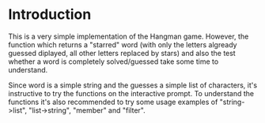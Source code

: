 # Introduction

This is a very simple implementation of the Hangman game.
However, the function which returns a "starred" word 
(with only the letters algready guessed diplayed, all other
letters replaced by stars) and also the test whether a
word is completely solved/guessed take some
time to understand.

Since word is a simple string and the guesses a simple list
of characters, it's instructive to try the functions on
the interactive prompt. To understand the functions
it's also recommended to try some usage examples of
"string->list", "list->string", "member" and "filter".

